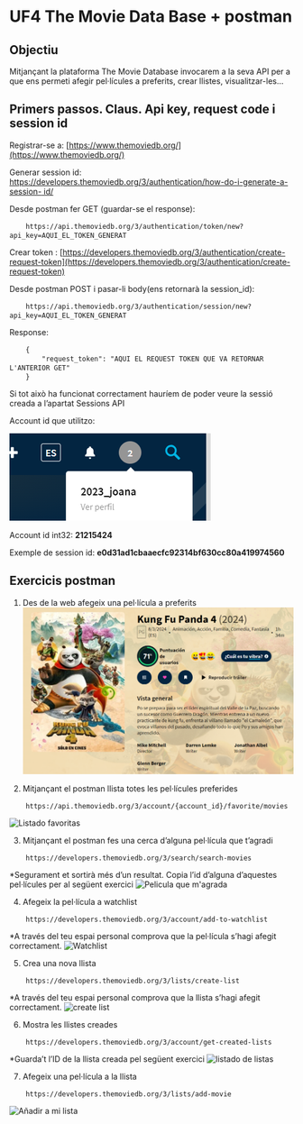 # UF4 The Movie Data Base + postman
## Objectiu
Mitjançant la plataforma The Movie Database invocarem a la seva API per a que ens permeti afegir
pel·lícules a preferits, crear llistes, visualitzar-les...

## Primers passos. Claus. Api key, request code i session id
Registrar-se a: [https://www.themoviedb.org/](https://www.themoviedb.org/) 

Generar session id: [https://developers.themoviedb.org/3/authentication/how-do-i-generate-a-session-
id/](https://developers.themoviedb.org/3/authentication/how-do-i-generate-a-session-id)

Desde postman fer GET (guardar-se el response): 
```
    https://api.themoviedb.org/3/authentication/token/new?api_key=AQUI_EL_TOKEN_GENERAT
```

Crear token : [https://developers.themoviedb.org/3/authentication/create-request-token](https://developers.themoviedb.org/3/authentication/create-request-token)

Desde postman POST i pasar-li body(ens retornarà la session_id): 
```
    https://api.themoviedb.org/3/authentication/session/new?api_key=AQUI_EL_TOKEN_GENERAT
```
Response:
```
    {
        "request_token": "AQUI EL REQUEST TOKEN QUE VA RETORNAR L'ANTERIOR GET"
    }
```

Si tot això ha funcionat correctament hauríem de poder veure la sessió creada a l’apartat Sessions API

Account id que utilitzo:

 ![account id](img/account_id.png)

Account id int32: **21215424**

Exemple de session id: **e0d31ad1cbaaecfc92314bf630cc80a419974560**

## Exercicis postman
1. Des de la web afegeix una pel·lícula a preferits
![pelicula fav](img/pelicula.png)

2. Mitjançant el postman llista totes les pel·lícules preferides

```
    https://api.themoviedb.org/3/account/{account_id}/favorite/movies
``` 
![Listado favoritas](/img/favs.png)

3. Mitjançant el postman fes una cerca d’alguna pel·lícula que t’agradi

```
    https://developers.themoviedb.org/3/search/search-movies
```
*Segurament et sortirà més d’un resultat. Copia l’id d’alguna d’aquestes pel·lícules per al següent exercici
![Pelicula que m'agrada](/img/frozen.png)

4. Afegeix la pel·lícula a watchlist
```
    https://developers.themoviedb.org/3/account/add-to-watchlist
```
*A través del teu espai personal comprova que la pel·lícula s’hagi afegit correctament.
![Watchlist](/img/watchlist.png)

5. Crea una nova llista
```
    https://developers.themoviedb.org/3/lists/create-list
```
*A través del teu espai personal comprova que la llista s’hagi afegit correctament.
![create list](/img/createList.png)

6. Mostra les llistes creades
```
    https://developers.themoviedb.org/3/account/get-created-lists
```
*Guarda’t l’ID de la llista creada pel següent exercici
![listado de listas](/img/getLists.png)

7. Afegeix una pel·lícula a la llista
```
    https://developers.themoviedb.org/3/lists/add-movie
```
![Añadir a mi lista](/img/addToList.png)